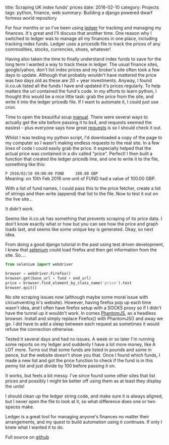 title: Scraping UK index funds' prices
date: 2016-02-10
category: Projects
tags: python, finance, web
summary: Building a django powered dwarf fortress world repository


For four months or so I've been using [ledger](http://www.ledger-cli.org/) for tracking and managing my finances. It's great and I'll discuss that another time. One reason why I switched to ledger was to manage all my finances in one place, including tracking index funds. Ledger uses a pricesdb file to track the prices of any commodities, stocks, currencies, shoes, whatever!

Having also taken the time to finally understand index funds to save for the long term I wanted a way to track these in ledger. The usual finance sites, google/yahoo, don't list index prices and my broker's site often took a few days to update. Although that probably wouldn't have mattered the price was two days old as these are 20 + year investments. Anyway, I found iii.co.uk listed all the funds I have and updated it's prices regularly. To help matters the url contained the fund's code. In my efforts to learn python, I thought this would be a nice little task: grab the price from the site, and write it into the ledger pricedb file. If I want to automate it, I could just use cron.

Time to open the beautiful soup [manual](http://www.crummy.com/software/BeautifulSoup/bs4/doc/). There were several ways to actually get the site before passing it to bs4, and requests seemed the easiest - plus everyone says how great [requests](http://docs.python-requests.org/en/master/) is so I should check it out.

Whilst I was testing my python script, I'd downloaded a copy of the page to my computer so I wasn't making endless requests to the real site. In a few lines of code I could easily grab the price. It especially helped that the actual price was contained in a div called "price". Perfect! I then built a function that created the ledger pricedb line, and one to write it to the file, something like this:

```P 2016/02/10 09:00:00 FUND     100.00 GBP``` <br>
Meaning: on 10th Feb 2016 one unit of FUND had a value of 100.00 GBP.

With a list of fund names, I could pass this to the price fetcher, create a list of strings and then write (append) that list to the file. Now to test it out on the live site...

It didn't work.

Seems like iii.co.uk has something that prevents scraping of its price data. I don't know exactly what or how but you can see how the price and graph loads last, and seems like some unique key is generated. Okay, so next idea.

From doing a good django tutorial in the past using test driven development, I knew that [selenium](http://www.seleniumhq.org/) could load firefox and then get information from the site. So....

```python
from selenium import webdriver

browser = webdriver.Firefox()
browser.get(base_url + fund + end_url)
price = browser.find_element_by_class_name('price').text
browser.quit()
```

No site scraping issues now (although maybe some moral issue with circumventing iii's website). However, having firefox pop up each time wasn't idea, and I often have firefox setup with a SOCKS proxy so if I didn't have the tunnel up it wouldn't work. In comes [PhantomJS](http://phantomjs.org/), as a headless browser. Install and simply replace Firefox() with PhantomJS() and away we go. I did have to add a sleep between each request as sometimes it would refuse the connection otherwise. 

Tested it several days and had no issues. A week or so later I'm running some reports on my ledger and suddenly I have a lot more money, like A LOT more. Turns out that some funds are listed in pounds and some in pence, but the website doesn't show you that. Once I found which funds, I made a new list and got the price function to check if the fund is in this penny list and just divide by 100 before passing it on.

It works, but feels a bit messy. I've since found some other sites that list prices and possibly I might be better off using them as at least they display the units!

I should clean up the ledger string code, and make sure it is always aligned, but I never open the file to look at it, so what difference does one or two spaces make. 

Ledger is a great tool for managing anyone's finances no matter their arrangements, and my quest to build automation using it continues. If only I knew what I wanted it to do.

Full source on [github](https://github.com/alexjj/money-scripts/blob/master/ukindexprices.py)